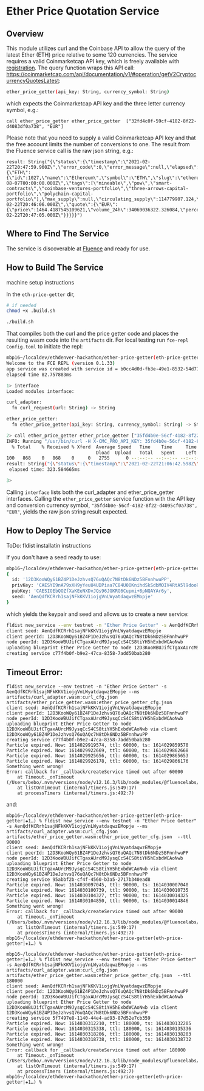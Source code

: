 # Ether Price Quotation Service

## Overview
This module utilizes curl and the Coinbase API to allow the query of the latest Ether (ETH) price relative to some 120 currencies. The service requires a valid Coinmarketcap API key, which is freely available with [registration](). The query function wraps this API call: https://coinmarketcap.com/api/documentation/v1/#operation/getV2CryptocurrencyQuotesLatest:

```bash
ether_price_getter(api_key: String, currency_symbol: String)
```

which expects the Coinmarketcap API key and the three letter currency symbol, e.g.:

```
call ether_price_getter ether_price_getter  ["32fd4c0f-59cf-4182-8f22-d4083df0a738", "EUR"]
```

Please note that you need to supply a valid  Coinmarketcap API key and that the free account limits the
number of conversions to one. The result from the Fluence service call is the raw json string, e.g.:

```
result: String("{\"status\":{\"timestamp\":\"2021-02-22T20:47:59.960Z\",\"error_code\":0,\"error_message\":null,\"elapsed\":225,\"credit_count\":1,\"notice\":null},\"data\":{\"ETH\":{\"id\":1027,\"name\":\"Ethereum\",\"symbol\":\"ETH\",\"slug\":\"ethereum\",\"num_market_pairs\":5986,\"date_added\":\"2015-08-07T00:00:00.000Z\",\"tags\":[\"mineable\",\"pow\",\"smart-contracts\",\"coinbase-ventures-portfolio\",\"three-arrows-capital-portfolio\",\"polychain-capital-portfolio\"],\"max_supply\":null,\"circulating_supply\":114779907.124,\"total_supply\":114779907.124,\"is_active\":1,\"platform\":null,\"cmc_rank\":2,\"is_fiat\":0,\"last_updated\":\"2021-02-22T20:46:06.000Z\",\"quote\":{\"EUR\":{\"price\":1464.4187545109621,\"volume_24h\":34069036322.326084,\"percent_change_1h\":3.41360427,\"percent_change_24h\":-10.32669439,\"percent_change_7d\":-3.70439114,\"percent_change_30d\":41.39754247,\"market_cap\":168085848633.412,\"last_updated\":\"2021-02-22T20:47:05.000Z\"}}}}}")
```

## Where to Find The Service
The service is discoverable at [Fluence](https://dash.fluence.dev/) and ready for use.

## How to Build The Service
machine setup instructions

In the `eth-price-getter` dir, 
```bash
# if needed
chmod +x .build.sh

./build.sh
```

That compiles both the curl and the price getter code and places the resulting wasm code into the `artifacts` dir. For local testing run `fce-repl Config.toml` to initiate the repl:

```bash
mbp16~/localdev/ethdenver-hackathon/ether-price-getter(eth-price-getter|…) % fce-repl Config.toml
Welcome to the FCE REPL (version 0.1.33)
app service was created with service id = b0cc4d0d-fb3e-49e1-8532-54d77e03cdaa
elapsed time 82.757883ms

1> interface
Loaded modules interface:

curl_adapter:
  fn curl_request(url: String) -> String

ether_price_getter:
  fn ether_price_getter(api_key: String, currency_symbol: String) -> String

2> call ether_price_getter ether_price_getter ["35fd4b0e-56cf-4182-8f22-d4095cf0a738", "EUR"]
INFO: Running "/usr/bin/curl -H X-CMC_PRO_API_KEY: 35fd4b0e-56cf-4182-8f22-d4095cf0a738 -H Accept: application/json -d symbol=ETH&convert=EUR -G https://pro-api.coinmarketcap.com/v1/cryptocurrency/quotes/latest" ...
  % Total    % Received % Xferd  Average Speed   Time    Time     Time  Current
                                 Dload  Upload   Total   Spent    Left  Speed
100   868    0   868    0     0   2755      0 --:--:-- --:--:-- --:--:--  2755
result: String("{\"status\":{\"timestamp\":\"2021-02-22T21:06:42.598Z\",\"error_code\":0,\"error_message\":null,\"elapsed\":18,\"credit_count\":1,\"notice\":null},\"data\":{\"ETH\":{\"id\":1027,\"name\":\"Ethereum\",\"symbol\":\"ETH\",\"slug\":\"ethereum\",\"num_market_pairs\":5986,\"date_added\":\"2015-08-07T00:00:00.000Z\",\"tags\":[\"mineable\",\"pow\",\"smart-contracts\",\"coinbase-ventures-portfolio\",\"three-arrows-capital-portfolio\",\"polychain-capital-portfolio\"],\"max_supply\":null,\"circulating_supply\":114779907.124,\"total_supply\":114779907.124,\"is_active\":1,\"platform\":null,\"cmc_rank\":2,\"is_fiat\":0,\"last_updated\":\"2021-02-22T21:05:03.000Z\",\"quote\":{\"EUR\":{\"price\":1459.5551152082585,\"volume_24h\":33903071552.817226,\"percent_change_1h\":2.64386327,\"percent_change_24h\":-10.46990835,\"percent_change_7d\":-4.37412016,\"percent_change_30d\":41.26794407,\"market_cap\":167527600565.963,\"last_updated\":\"2021-02-22T21:06:05.000Z\"}}}}}")
 elapsed time: 323.584665ms

3>
```

Calling `interface` lists both the curl_adapter and ether_price_getter interfaces. Calling the `ether_price_getter` service function with the API key and conversion currency symbol, `"35fd4b0e-56cf-4182-8f22-d4095cf0a738", "EUR"`, yields the raw json string result expected.

## How to Deploy The Service
ToDo: fldist installatin instructions


If you don't have a seed ready to use:

```bash
mbp16~/localdev/ethdenver-hackathon/ether-price-getter(eth-price-getter|…) % fldist create_keypair
{
  id: '12D3KooWQy61BZ4P1DeJzhvsQ76uQAQc7N8tDk6NDz5BFnnhwuPP',
  privKey: 'CAESYI9nA79xXH9yYeuU4UDPiaa7C84U0OKnihdSkSdbMOIV4RtA5l9dooR41cO8lCz3okYpEboK6maL7yk1ABgCvrLhG0DmX12ihHjVw7yULPeiRikRugrqZovvKTUAGAK+sg==',
  pubKey: 'CAESIOEbQOZfXaKEeNXDvJQs96JGKRG6Cupmi+8pNQAYAr6y',
  seed: 'AenQdfKCRrh1sajNFkKKV1iojgVnLWyatdaqwzEMopje'
}
```

which yields the keypair and seed and allows us to create a new service:

```bash
fldist new_service --env testnet -n "Ether Price Getter" -s AenQdfKCRrh1sajNFkKKV1iojgVnLWyatdaqwzEMopje --ms artifacts/curl_adapter.wasm:curl_cfg.json artifacts/ether_price_getter.wasm:ether_price_getter_cfg.json
client seed: AenQdfKCRrh1sajNFkKKV1iojgVnLWyatdaqwzEMopje
client peerId: 12D3KooWQy61BZ4P1DeJzhvsQ76uQAQc7N8tDk6NDz5BFnnhwuPP
node peerId: 12D3KooWBUJifCTgaxAUrcM9JysqCcS4CS8tiYH5hExbdWCAoNwb
uploading blueprint Ether Price Getter to node 12D3KooWBUJifCTgaxAUrcM9JysqCcS4CS8tiYH5hExbdWCAoNwb via client 12D3KooWQy61BZ4P1DeJzhvsQ76uQAQc7N8tDk6NDz5BFnnhwuPP
creating service c77f4b0f-b9e2-47ca-8358-7add50bab280

```

## Timeout Error:
```
fldist new_service --env testnet -n "Ether Price Getter" -s AenQdfKCRrh1sajNFkKKV1iojgVnLWyatdaqwzEMopje --ms artifacts/curl_adapter.wasm:curl_cfg.json artifacts/ether_price_getter.wasm:ether_price_getter_cfg.json
client seed: AenQdfKCRrh1sajNFkKKV1iojgVnLWyatdaqwzEMopje
client peerId: 12D3KooWQy61BZ4P1DeJzhvsQ76uQAQc7N8tDk6NDz5BFnnhwuPP
node peerId: 12D3KooWBUJifCTgaxAUrcM9JysqCcS4CS8tiYH5hExbdWCAoNwb
uploading blueprint Ether Price Getter to node 12D3KooWBUJifCTgaxAUrcM9JysqCcS4CS8tiYH5hExbdWCAoNwb via client 12D3KooWQy61BZ4P1DeJzhvsQ76uQAQc7N8tDk6NDz5BFnnhwuPP
creating service c77f4b0f-b9e2-47ca-8358-7add50bab280
Particle expired. Now: 1614029919574, ttl: 60000, ts: 1614029859570
Particle expired. Now: 1614029922669, ttl: 60000, ts: 1614029862668
Particle expired. Now: 1614029925656, ttl: 60000, ts: 1614029865653
Particle expired. Now: 1614029926178, ttl: 60000, ts: 1614029866176
Something went wrong!
Error: callback for _callback/createService timed out after 60000
    at Timeout._onTimeout (/Users/bebo/.nvm/versions/node/v12.16.3/lib/node_modules/@fluencelabs/fldist/node_modules/@fluencelabs/fluence/dist/api.js:169:28)
    at listOnTimeout (internal/timers.js:549:17)
    at processTimers (internal/timers.js:492:7)
```

and:

```
mbp16~/localdev/ethdenver-hackathon/ether-price-getter(eth-price-getter|✚1…) % fldist new_service --env testnet -n "Ether Price Getter" -s AenQdfKCRrh1sajNFkKKV1iojgVnLWyatdaqwzEMopje --ms artifacts/curl_adapter.wasm:curl_cfg.json artifacts/ether_price_getter.wasm:ether_price_getter_cfg.json  --ttl 90000
client seed: AenQdfKCRrh1sajNFkKKV1iojgVnLWyatdaqwzEMopje
client peerId: 12D3KooWQy61BZ4P1DeJzhvsQ76uQAQc7N8tDk6NDz5BFnnhwuPP
node peerId: 12D3KooWBUJifCTgaxAUrcM9JysqCcS4CS8tiYH5hExbdWCAoNwb
uploading blueprint Ether Price Getter to node 12D3KooWBUJifCTgaxAUrcM9JysqCcS4CS8tiYH5hExbdWCAoNwb via client 12D3KooWQy61BZ4P1DeJzhvsQ76uQAQc7N8tDk6NDz5BFnnhwuPP
creating service 95abbf2b-cf4f-4560-b3a5-2717b340ead8
Particle expired. Now: 1614030097045, ttl: 90000, ts: 1614030007040
Particle expired. Now: 1614030100739, ttl: 90000, ts: 1614030010735
Particle expired. Now: 1614030104327, ttl: 90000, ts: 1614030014325
Particle expired. Now: 1614030104850, ttl: 90000, ts: 1614030014846
Something went wrong!
Error: callback for _callback/createService timed out after 90000
    at Timeout._onTimeout (/Users/bebo/.nvm/versions/node/v12.16.3/lib/node_modules/@fluencelabs/fldist/node_modules/@fluencelabs/fluence/dist/api.js:169:28)
    at listOnTimeout (internal/timers.js:549:17)
    at processTimers (internal/timers.js:492:7)
mbp16~/localdev/ethdenver-hackathon/ether-price-getter(eth-price-getter|✚1…) %
```

```
mbp16~/localdev/ethdenver-hackathon/ether-price-getter(eth-price-getter|✚1…) % fldist new_service --env testnet -n "Ether Price Getter" -s AenQdfKCRrh1sajNFkKKV1iojgVnLWyatdaqwzEMopje --ms artifacts/curl_adapter.wasm:curl_cfg.json artifacts/ether_price_getter.wasm:ether_price_getter_cfg.json  --ttl 180000
client seed: AenQdfKCRrh1sajNFkKKV1iojgVnLWyatdaqwzEMopje
client peerId: 12D3KooWQy61BZ4P1DeJzhvsQ76uQAQc7N8tDk6NDz5BFnnhwuPP
node peerId: 12D3KooWBUJifCTgaxAUrcM9JysqCcS4CS8tiYH5hExbdWCAoNwb
uploading blueprint Ether Price Getter to node 12D3KooWBUJifCTgaxAUrcM9JysqCcS4CS8tiYH5hExbdWCAoNwb via client 12D3KooWQy61BZ4P1DeJzhvsQ76uQAQc7N8tDk6NDz5BFnnhwuPP
creating service 5f7497e8-1140-44e4-ad93-87d52e7cb359
Particle expired. Now: 1614030312210, ttl: 180000, ts: 1614030132205
Particle expired. Now: 1614030315338, ttl: 180000, ts: 1614030135336
Particle expired. Now: 1614030318206, ttl: 180000, ts: 1614030138203
Particle expired. Now: 1614030318738, ttl: 180000, ts: 1614030138732
Something went wrong!
Error: callback for _callback/createService timed out after 180000
    at Timeout._onTimeout (/Users/bebo/.nvm/versions/node/v12.16.3/lib/node_modules/@fluencelabs/fldist/node_modules/@fluencelabs/fluence/dist/api.js:169:28)
    at listOnTimeout (internal/timers.js:549:17)
    at processTimers (internal/timers.js:492:7)
mbp16~/localdev/ethdenver-hackathon/ether-price-getter(eth-price-getter|✚1…) %
```